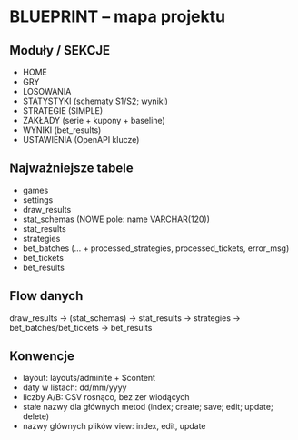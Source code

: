 # BLUEPRINT – mapa projektu

## Moduły / SEKCJE
- HOME
- GRY
- LOSOWANIA
- STATYSTYKI (schematy S1/S2; wyniki)
- STRATEGIE (SIMPLE)
- ZAKŁADY (serie + kupony + baseline)
- WYNIKI (bet_results)
- USTAWIENIA (OpenAPI klucze)

## Najważniejsze tabele
- games
- settings
- draw_results
- stat_schemas (NOWE pole: name VARCHAR(120))
- stat_results
- strategies
- bet_batches (… + processed_strategies, processed_tickets, error_msg)
- bet_tickets
- bet_results

## Flow danych
draw_results → (stat_schemas) → stat_results → strategies → bet_batches/bet_tickets → bet_results

## Konwencje
- layout: layouts/adminlte + $content
- daty w listach: dd/mm/yyyy
- liczby A/B: CSV rosnąco, bez zer wiodących
- stałe nazwy dla głównych metod (index; create; save; edit; update; delete)
- nazwy głównych plików view: index, edit, update